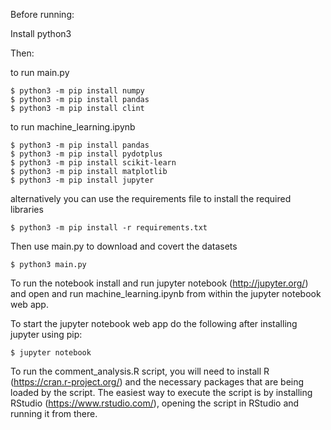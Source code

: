 Before running:

Install python3

Then:

to run main.py
```
$ python3 -m pip install numpy
$ python3 -m pip install pandas
$ python3 -m pip install clint
```

to run machine_learning.ipynb
```
$ python3 -m pip install pandas
$ python3 -m pip install pydotplus
$ python3 -m pip install scikit-learn
$ python3 -m pip install matplotlib
$ python3 -m pip install jupyter
```

alternatively you can use the requirements file to install the required libraries

```
$ python3 -m pip install -r requirements.txt
```

Then use main.py to download and covert the datasets

```
$ python3 main.py
```

To run the notebook install and run jupyter notebook (http://jupyter.org/) and open and run machine_learning.ipynb from within the jupyter notebook web app.

To start the jupyter notebook web app do the following after installing jupyter using pip:
```
$ jupyter notebook
```

To run the comment_analysis.R script, you will need to install R (https://cran.r-project.org/) and the necessary packages that are being loaded by the script. The easiest way to execute the script is by installing RStudio (https://www.rstudio.com/), opening the script in RStudio and running it from there.
